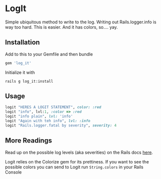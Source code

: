 # LogIt

Simple ubiquitous method to write to the log. Writing out Rails.logger.info is way too hard. This is easier. And it has colors, so.... yay.

## Installation

Add to this to your Gemfile and then bundle

```ruby
gem 'log_it'
```

Initialize it with

```
rails g log_it:install
```

## Usage

```ruby
logit "HERES A LOGIT STATEMENT", color: :red
logit "info", lvl:1, :color => :red
logit "info plain", lvl: 'info'
logit "Again with teh info", lvl: :info
logit "Rails.logger.fatal by severity", severity: 4
```

## More Readings
Read up on the possible log levels (aka severities) on the Rails docs [here](http://guides.rubyonrails.org/debugging_rails_applications.html#log-levels).

Logit relies on the Colorize gem for its prettiness. If you want to see the possible colors you can send to Logit run `String.colors` in your Rails Console